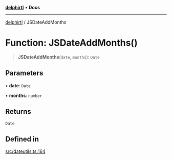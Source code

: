 [**delphirtl**](../README.md) • **Docs**

***

[delphirtl](../globals.md) / JSDateAddMonths

# Function: JSDateAddMonths()

> **JSDateAddMonths**(`date`, `months`): `Date`

## Parameters

• **date**: `Date`

• **months**: `number`

## Returns

`Date`

## Defined in

[src/dateutils.ts:164](https://github.com/chuacw/delphirtl/blob/330aebacf278bc1990fa50cf42ddc34bae1be0d7/src/dateutils.ts#L164)
